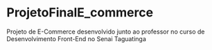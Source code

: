 # ProjetoFinalE_commerce
Projeto de E-Commerce desenvolvido junto ao professor no curso de Desenvolvimento Front-End no Senai Taguatinga
